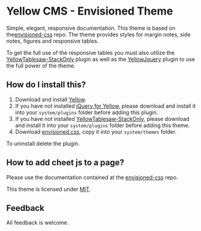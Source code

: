 Yellow CMS - Envisioned Theme
========================
Simple, elegant, responsive documentation. This theme is based on the[envisioned-css](https://github.com/nogginfuel/envisioned-css) repo. The theme provides styles for margin notes, side notes, figures and responsive tables. 

To get the full use of the responsive tables you must also utilize the [YellowTablesaw-StackOnly](https://github.com/nogginfuel/YellowTablesaw-StackOnly) plugin as well as the [YellowJquery](https://github.com/nogginfuel/YellowJquery) plugin to use the full power of the theme.

How do I install this?
----------------------
1. Download and install [Yellow](https://github.com/datenstrom/yellow/).
2. If you have not installed [jQuery for Yellow](https://github.com/nogginfuel/YellowJquery), please download
and install it into your `system/plugins` folder before adding this plugin.
2. If you have not installed [YellowTablesaw-StackOnly](https://github.com/nogginfuel/YellowTablesaw-StackOnly), please download
and install it into your `system/plugins` folder before adding this theme.  
3. Download [envisioned.css](envisioned.css?raw=true), copy it into your `system/themes` folder.

To uninstall delete the plugin.

How to add cheet js to a page?
--------------------------------
Please use the documentation contained at the [envisioned-css](https://github.com/nogginfuel/envisioned-css) repo.

This theme is licensed under [MIT](http://opensource.org/licenses/MIT).

Feedback
---------------
All feedback is welcome.